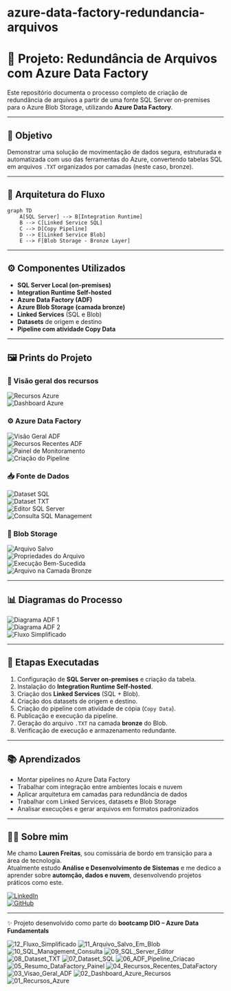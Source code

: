 # azure-data-factory-redundancia-arquivos

# 🔄 Projeto: Redundância de Arquivos com Azure Data Factory

Este repositório documenta o processo completo de criação de redundância de arquivos a partir de uma fonte SQL Server on-premises para o Azure Blob Storage, utilizando **Azure Data Factory**.

---

## 📌 Objetivo

Demonstrar uma solução de movimentação de dados segura, estruturada e automatizada com uso das ferramentas do Azure, convertendo tabelas SQL em arquivos `.TXT` organizados por camadas (neste caso, bronze).

---

## 🧱 Arquitetura do Fluxo

```mermaid
graph TD
    A[SQL Server] --> B[Integration Runtime]
    B --> C[Linked Service SQL]
    C --> D[Copy Pipeline]
    D --> E[Linked Service Blob]
    E --> F[Blob Storage - Bronze Layer]
```

---

## ⚙️ Componentes Utilizados

- **SQL Server Local (on-premises)**  
- **Integration Runtime Self-hosted**
- **Azure Data Factory (ADF)**
- **Azure Blob Storage (camada bronze)**
- **Linked Services** (SQL e Blob)
- **Datasets** de origem e destino
- **Pipeline com atividade Copy Data**

---

## 🖼️ Prints do Projeto

### 🧭 Visão geral dos recursos

![Recursos Azure](imagens/01_Recursos_Azure.png)  
![Dashboard Azure](imagens/02_Dashboard_Azure_Recursos.png)

### ⚙️ Azure Data Factory

![Visão Geral ADF](imagens/03_Visao_Geral_ADF.png)  
![Recursos Recentes ADF](imagens/04_Recursos_Recentes_DataFactory.png)  
![Painel de Monitoramento](imagens/05_Resumo_DataFactory_Painel.png)  
![Criação do Pipeline](imagens/06_ADF_Pipeline_Criacao.png)

### 📥 Fonte de Dados

![Dataset SQL](imagens/07_Dataset_SQL.png)  
![Dataset TXT](imagens/08_Dataset_TXT.png)  
![Editor SQL Server](imagens/09_SQL_Server_Editor.png)  
![Consulta SQL Management](imagens/10_SQL_Management_Consulta.png)

### 💾 Blob Storage

![Arquivo Salvo](imagens/11_Arquivo_Salvo_Em_Blob.png)  
![Propriedades do Arquivo](imagens/12_Arquivo_Propriedades.png)  
![Execução Bem-Sucedida](imagens/13_Execucao_Sucesso.png)  
![Arquivo na Camada Bronze](imagens/14_Listagem_Arquivo_Blob.png)

---

## 📊 Diagramas do Processo

![Diagrama ADF 1](imagens/15_Diagrama_Processo_1.png)  
![Diagrama ADF 2](imagens/16_Diagrama_Processo_2.png)  
![Fluxo Simplificado](imagens/17_Fluxo_Simplificado.png)


---

## 📘 Etapas Executadas

1. Configuração de **SQL Server on-premises** e criação da tabela.
2. Instalação do **Integration Runtime Self-hosted**.
3. Criação dos **Linked Services** (SQL + Blob).
4. Criação dos datasets de origem e destino.
5. Criação do pipeline com atividade de cópia (`Copy Data`).
6. Publicação e execução da pipeline.
7. Geração do arquivo `.TXT` na camada **bronze** do Blob.
8. Verificação de execução e armazenamento redundante.

---

## 📚 Aprendizados

- Montar pipelines no Azure Data Factory
- Trabalhar com integração entre ambientes locais e nuvem
- Aplicar arquitetura em camadas para redundância de dados
- Trabalhar com Linked Services, datasets e Blob Storage
- Analisar execuções e gerar arquivos em formatos padronizados

---

## 👩‍💻 Sobre mim

Me chamo **Lauren Freitas**, sou comissária de bordo em transição para a área de tecnologia.  
Atualmente estudo **Análise e Desenvolvimento de Sistemas** e me dedico a aprender sobre **automção, dados e nuvem**, desenvolvendo projetos práticos como este.

[![LinkedIn](https://img.shields.io/badge/-Lauren%20Freitas-0077B5?logo=linkedin&style=for-the-badge)](https://www.linkedin.com/in/laurend-freitas)  
[![GitHub](https://img.shields.io/badge/-@Lauren--Freitas-181717?logo=github&style=for-the-badge)](https://github.com/Lauren-Freitas)

---

✨ Projeto desenvolvido como parte do **bootcamp DIO – Azure Data Fundamentals**

![12_Fluxo_Simplificado](https://github.com/user-attachments/assets/584b31a4-e26e-4b84-a17f-ac4138983570)
![11_Arquivo_Salvo_Em_Blob](https://github.com/user-attachments/assets/b172082f-8fac-48bf-bb2b-b28b54f8fb09)
![10_SQL_Management_Consulta](https://github.com/user-attachments/assets/7393b5e9-3ce9-4371-921b-491013413d08)
![09_SQL_Server_Editor](https://github.com/user-attachments/assets/b9e33361-da16-4e32-b998-cb1652ceb1e2)
![08_Dataset_TXT](https://github.com/user-attachments/assets/cab09bb9-d9ed-44f9-bfae-e647d076232f)
![07_Dataset_SQL](https://github.com/user-attachments/assets/be65943c-a6a8-419e-ad2b-5b11ccb820b8)
![06_ADF_Pipeline_Criacao](https://github.com/user-attachments/assets/541b4715-60b4-446a-b5dc-7c058d2683af)
![05_Resumo_DataFactory_Painel](https://github.com/user-attachments/assets/f11a0395-3546-481f-a160-90576960672f)
![04_Recursos_Recentes_DataFactory](https://github.com/user-attachments/assets/c5a21b66-6f81-4723-bdcb-38b40ddce97d)
![03_Visao_Geral_ADF](https://github.com/user-attachments/assets/a909e5f5-df24-450e-abf0-37d03abc18b3)
![02_Dashboard_Azure_Recursos](https://github.com/user-attachments/assets/166136e1-0647-4c9b-af10-6a462e98447a)
![01_Recursos_Azure](https://github.com/user-attachments/assets/4c0d0c32-f957-4e93-a3bd-5ee00f3907c2)
